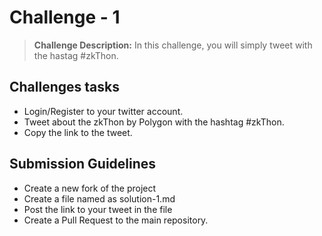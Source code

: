 # Challenge - 1


> **Challenge Description:** In this challenge, you will simply tweet with the hastag #zkThon. 

## Challenges tasks

- Login/Register to your twitter account.
- Tweet about the zkThon by Polygon with the hashtag #zkThon.
- Copy the link to the tweet.

## Submission Guidelines

- Create a new fork of the project
- Create a file named as solution-1.md
- Post the link to your tweet in the file
- Create a Pull Request to the main repository.
